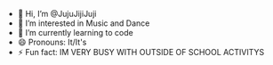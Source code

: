 - 👋 Hi, I’m @JujuJijiJuji
- 👀 I’m interested in Music and Dance
- 🌱 I’m currently learning to code 
- 😄 Pronouns: It/It's
- ⚡ Fun fact: IM VERY BUSY WITH OUTSIDE OF SCHOOL ACTIVITYS

<!---
JujuJijiJuji/JujuJijiJuji is a ✨ special ✨ repository because its `README.md` (this file) appears on your GitHub profile.
You can click the Preview link to take a look at your changes.
--->
